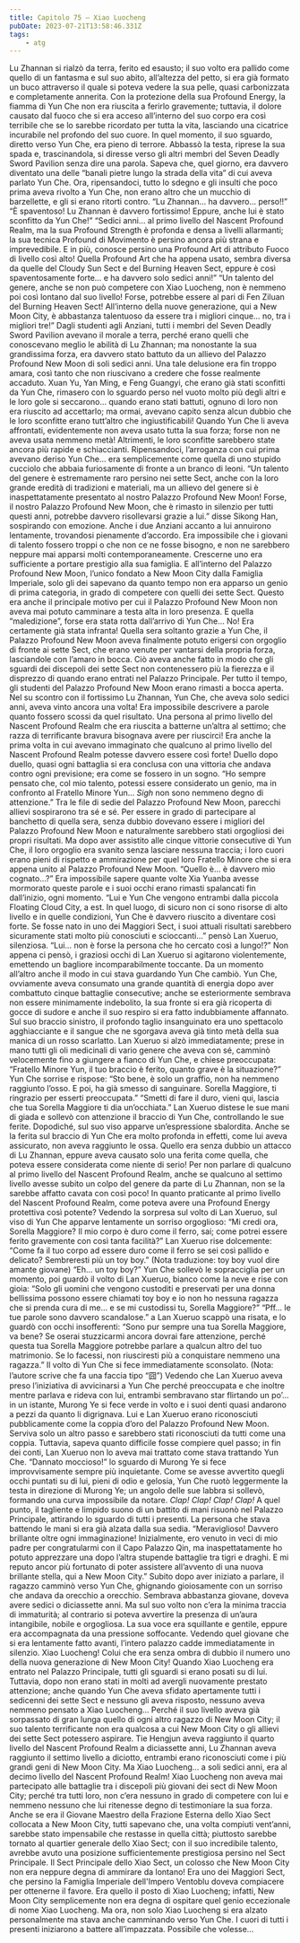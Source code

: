 ```yaml
---
title: Capitolo 75 – Xiao Luocheng
pubDate: 2023-07-21T13:58:46.331Z
tags:
    - atg
---
```


Lu Zhannan si rialzò da terra, ferito ed esausto; il suo volto era pallido come quello di un fantasma e sul suo abito, all’altezza del petto, si era già formato un buco attraverso il quale si poteva vedere la sua pelle, quasi carbonizzata e completamente annerita. Con la protezione della sua Profound Energy, la fiamma di Yun Che non era riuscita a ferirlo gravemente; tuttavia, il dolore causato dal fuoco che si era acceso all’interno del suo corpo era così terribile che se lo sarebbe ricordato per tutta la vita, lasciando una cicatrice incurabile nel profondo del suo cuore. In quel momento, il suo sguardo, diretto verso Yun Che, era pieno di terrore. Abbassò la testa, riprese la sua spada e, trascinandola, si diresse verso gli altri membri del Seven Deadly Sword Pavilion senza dire una parola.
Sapeva che, quel giorno, era davvero diventato una delle “banali pietre lungo la strada della vita” di cui aveva parlato Yun Che. Ora, ripensandoci, tutto lo sdegno e gli insulti che poco prima aveva rivolto a Yun Che, non erano altro che un mucchio di barzellette, e gli si erano ritorti contro.
“Lu Zhannan… ha davvero… perso!!”
“È spaventoso! Lu Zhannan è davvero fortissimo! Eppure, anche lui è stato sconfitto da Yun Che!”
“Sedici anni… al primo livello del Nascent Profound Realm, ma la sua Profound Strength è profonda e densa a livelli allarmanti; la sua tecnica Profound di Movimento è persino ancora più strana e imprevedibile. E in più, conosce persino una Profound Art di attributo Fuoco di livello così alto! Quella Profound Art che ha appena usato, sembra diversa da quelle del Cloudy Sun Sect e del Burning Heaven Sect, eppure è così spaventosamente forte… e ha davvero solo sedici anni!”
“Un talento del genere, anche se non può competere con Xiao Luocheng, non è nemmeno poi così lontano dal suo livello! Forse, potrebbe essere al pari di Fen Ziluan del Burning Heaven Sect! All’interno della nuove generazione, qui a New Moon City, è abbastanza talentuoso da essere tra i migliori cinque… no, tra i migliori tre!”
Dagli studenti agli Anziani, tutti i membri del Seven Deadly Sword Pavilion avevano il morale a terra, perché erano quelli che conoscevano meglio le abilità di Lu Zhannan; ma nonostante la sua grandissima forza, era davvero stato battuto da un allievo del Palazzo Profound New Moon di soli sedici anni. Una tale delusione era fin troppo amara, così tanto che non riuscivano a credere che fosse realmente accaduto.
Xuan Yu, Yan Ming, e Feng Guangyi, che erano già stati sconfitti da Yun Che, rimasero con lo sguardo perso nel vuoto molto più degli altri e le loro gole si seccarono… quando erano stati battuti, ognuno di loro non era riuscito ad accettarlo; ma ormai, avevano capito senza alcun dubbio che le loro sconfitte erano tutt’altro che ingiustificabili! Quando Yun Che li aveva affrontati, evidentemente non aveva usato tutta la sua forza; forse non ne aveva usata nemmeno metà! Altrimenti, le loro sconfitte sarebbero state ancora più rapide e schiaccianti. Ripensandoci, l’arroganza con cui prima avevano deriso Yun Che… era semplicemente come quella di uno stupido cucciolo che abbaia furiosamente di fronte a un branco di leoni.
“Un talento del genere è estremamente raro persino nei sette Sect, anche con la loro grande eredità di tradizioni e materiali, ma un allievo del genere si è inaspettatamente presentato al nostro Palazzo Profound New Moon! Forse, il nostro Palazzo Profound New Moon, che è rimasto in silenzio per tutti questi anni, potrebbe davvero risollevarsi grazie a lui.” disse Sikong Han, sospirando con emozione.
Anche i due Anziani accanto a lui annuirono lentamente, trovandosi pienamente d’accordo.
Era impossibile che i giovani di talento fossero troppi o che non ce ne fosse bisogno, e non ne sarebbero neppure mai apparsi molti contemporaneamente. Crescerne uno era sufficiente a portare prestigio alla sua famiglia. E all’interno del Palazzo Profound New Moon, l’unico fondato a New Moon City dalla Famiglia Imperiale, solo gli dei sapevano da quanto tempo non era apparso un genio di prima categoria, in grado di competere con quelli dei sette Sect. Questo era anche il principale motivo per cui il Palazzo Profound New Moon non aveva mai potuto camminare a testa alta in loro presenza. E quella “maledizione”, forse era stata rotta dall’arrivo di Yun Che… No! Era certamente già stata infranta! Quella sera soltanto grazie a Yun Che, il Palazzo Profound New Moon aveva finalmente potuto erigersi con orgoglio di fronte ai sette Sect, che erano venute per vantarsi della propria forza, lasciandole con l’amaro in bocca. Ciò aveva anche fatto in modo che gli sguardi dei discepoli dei sette Sect non contenessero più la fierezza e il disprezzo di quando erano entrati nel Palazzo Principale.
Per tutto il tempo, gli studenti del Palazzo Profound New Moon erano rimasti a bocca aperta. Nel su scontro con il fortissimo Lu Zhannan, Yun Che, che aveva solo sedici anni, aveva vinto ancora una volta! Era impossibile descrivere a parole quanto fossero scossi da quel risultato. Una persona al primo livello del Nascent Profound Realm che era riuscita a batterne un’altra al settimo; che razza di terrificante bravura bisognava avere per riuscirci! Era anche la prima volta in cui avevano immaginato che qualcuno al primo livello del Nascent Profound Realm potesse davvero essere così forte! Duello dopo duello, quasi ogni battaglia si era conclusa con una vittoria che andava contro ogni previsione; era come se fossero in un sogno.
“Ho sempre pensato che, col mio talento, potessi essere considerato un genio, ma in confronto al Fratello Minore Yun… *Sigh* non sono nemmeno degno di attenzione.” Tra le file di sedie del Palazzo Profound New Moon, parecchi allievi sospirarono tra sé e sé. Per essere in grado di partecipare al banchetto di quella sera, senza dubbio dovevano essere i migliori del Palazzo Profound New Moon e naturalmente sarebbero stati orgogliosi dei propri risultati. Ma dopo aver assistito alle cinque vittorie consecutive di Yun Che, il loro orgoglio era svanito senza lasciare nessuna traccia; i loro cuori erano pieni di rispetto e ammirazione per quel loro Fratello Minore che si era appena unito al Palazzo Profound New Moon.
“Quello è… è davvero mio cognato…?” Era impossibile sapere quante volte Xia Yuanba avesse mormorato queste parole e i suoi occhi erano rimasti spalancati fin dall’inizio, ogni momento.
“Lui e Yun Che vengono entrambi dalla piccola Floating Cloud City, a est. In quel luogo, di sicuro non ci sono risorse di alto livello e in quelle condizioni, Yun Che è davvero riuscito a diventare così forte. Se fosse nato in uno dei Maggiori Sect, i suoi attuali risultati sarebbero sicuramente stati molto più conosciuti e scioccanti…” pensò Lan Xueruo, silenziosa.
“Lui… non è forse la persona che ho cercato così a lungo!?”
Non appena ci pensò, i graziosi occhi di Lan Xueruo si agitarono violentemente, emettendo un bagliore incomparabilmente toccante. Da un momento all’altro anche il modo in cui stava guardando Yun Che cambiò. Yun Che, ovviamente aveva consumato una grande quantità di energia dopo aver combattuto cinque battaglie consecutive; anche se esteriormente sembrava non essere minimamente indebolito, la sua fronte si era già ricoperta di gocce di sudore e anche il suo respiro si era fatto indubbiamente affannato. Sul suo braccio sinistro, il profondo taglio insanguinato era uno spettacolo agghiacciante e il sangue che ne sgorgava aveva già tinto metà della sua manica di un rosso scarlatto.
Lan Xueruo si alzò immediatamente; prese in mano tutti gli oli medicinali di vario genere che aveva con sé, camminò velocemente fino a giungere a fianco di Yun Che, e chiese preoccupata: “Fratello Minore Yun, il tuo braccio è ferito, quanto grave è la situazione?”
Yun Che sorrise e rispose: “Sto bene, è solo un graffio, non ha nemmeno raggiunto l’osso. E poi, ha già smesso di sanguinare. Sorella Maggiore, ti ringrazio per esserti preoccupata.”
“Smetti di fare il duro, vieni qui, lascia che tua Sorella Maggiore ti dia un’occhiata.” Lan Xueruo distese le sue mani di giada e sollevò con attenzione il braccio di Yun Che, controllando le sue ferite. Dopodiché, sul suo viso apparve un’espressione sbalordita. Anche se la ferita sul braccio di Yun Che era molto profonda in effetti, come lui aveva assicurato, non aveva raggiunto le ossa. Quello era senza dubbio un attacco di Lu Zhannan, eppure aveva causato solo una ferita come quella, che poteva essere considerata come niente di serio!
Per non parlare di qualcuno al primo livello del Nascent Profound Realm, anche se qualcuno al settimo livello avesse subito un colpo del genere da parte di Lu Zhannan, non se la sarebbe affatto cavata con così poco! In quanto praticante al primo livello del Nascent Profound Realm, come poteva avere una Profound Energy protettiva così potente?
Vedendo la sorpresa sul volto di Lan Xueruo, sul viso di Yun Che apparve lentamente un sorriso orgoglioso: “Mi credi ora, Sorella Maggiore? Il mio corpo è duro come il ferro, sai; come potrei essere ferito gravemente con così tanta facilità?”
Lan Xueruo rise dolcemente: “Come fa il tuo corpo ad essere duro come il ferro se sei così pallido e delicato? Sembreresti più un toy boy.”
(Nota traduzione: toy boy vuol dire amante giovane)
“Eh… un toy boy?” Yun Che sollevò le sopracciglia per un momento, poi guardò il volto di Lan Xueruo, bianco come la neve e rise con gioia: “Solo gli uomini che vengono custoditi e preservati per una donna bellissima possono essere chiamati toy boy e io non ho nessuna ragazza che si prenda cura di me… e se mi custodissi tu, Sorella Maggiore?”
“Pff… le tue parole sono davvero scandalose.” a Lan Xueruo scappò una risata, e lo guardò con occhi insofferenti: “Sono pur sempre una tua Sorella Maggiore, va bene? Se oserai stuzzicarmi ancora dovrai fare attenzione, perché questa tua Sorella Maggiore potrebbe parlare a qualcun altro del tuo matrimonio. Se lo facessi, non riusciresti più a conquistare nemmeno una ragazza.”
Il volto di Yun Che si fece immediatamente sconsolato.
(Nota: l’autore scrive che fa una faccia tipo “囧”)
Vedendo che Lan Xueruo aveva preso l’iniziativa di avvicinarsi a Yun Che perché preoccupata e che inoltre mentre parlava e rideva con lui, entrambi sembravano star flirtando un po’… in un istante, Murong Ye si fece verde in volto e i suoi denti quasi andarono a pezzi da quanto li digrignava. Lui e Lan Xueruo erano riconosciuti pubblicamente come la coppia d’oro del Palazzo Profound New Moon. Serviva solo un altro passo e sarebbero stati riconosciuti da tutti come una coppia. Tuttavia, sapeva quanto difficile fosse compiere quel passo; in fin dei conti, Lan Xueruo non lo aveva mai trattato come stava trattando Yun Che.
“Dannato moccioso!” lo sguardo di Murong Ye si fece improvvisamente sempre più inquietante.
Come se avesse avvertito quegli occhi puntati su di lui, pieni di odio e gelosia, Yun Che ruotò leggermente la testa in direzione di Murong Ye; un angolo delle sue labbra si sollevò, formando una curva impossibile da notare.
*Clap! Clap! Clap! Clap!*
A quel punto, il tagliente e limpido suono di un battito di mani risuonò nel Palazzo Principale, attirando lo sguardo di tutti i presenti. La persona che stava battendo le mani si era già alzata dalla sua sedia.
“Meraviglioso! Davvero brillante oltre ogni immaginazione! Inizialmente, ero venuto in veci di mio padre per congratularmi con il Capo Palazzo Qin, ma inaspettatamente ho potuto apprezzare una dopo l’altra stupende battaglie tra tigri e draghi. E mi reputo ancor più fortunato di poter assistere all’avvento di una nuova brillante stella, qui a New Moon City.”
Subito dopo aver iniziato a parlare, il ragazzo camminò verso Yun Che, ghignando gioiosamente con un sorriso che andava da orecchio a orecchio. Sembrava abbastanza giovane, doveva avere sedici o diciassette anni. Ma sul suo volto non c’era la minima traccia di immaturità; al contrario si poteva avvertire la presenza di un’aura intangibile, nobile e orgogliosa. La sua voce era squillante e gentile, eppure era accompagnata da una pressione soffocante.
Vedendo quel giovane che si era lentamente fatto avanti, l’intero palazzo cadde immediatamente in silenzio.
Xiao Luocheng!
Colui che era senza ombra di dubbio il numero uno della nuova generazione di New Moon City!
Quando Xiao Luocheng era entrato nel Palazzo Principale, tutti gli sguardi si erano posati su di lui. Tuttavia, dopo non erano stati in molti ad avergli nuovamente prestato attenzione; anche quando Yun Che aveva sfidato apertamente tutti i sedicenni dei sette Sect e nessuno gli aveva risposto, nessuno aveva nemmeno pensato a Xiao Luocheng… Perché il suo livello aveva già sorpassato di gran lunga quello di ogni altro ragazzo di New Moon City; il suo talento terrificante non era qualcosa a cui New Moon City o gli allievi dei sette Sect potessero aspirare. Tie Hengjun aveva raggiunto il quarto livello del Nascent Profound Realm a diciassette anni, Lu Zhannan aveva raggiunto il settimo livello a diciotto, entrambi erano riconosciuti come i più grandi geni di New Moon City.
Ma Xiao Luocheng… a soli sedici anni, era al decimo livello del Nascent Profound Realm!
Xiao Luocheng non aveva mai partecipato alle battaglie tra i discepoli più giovani dei sect di New Moon City; perché tra tutti loro, non c’era nessuno in grado di competere con lui e nemmeno nessuno che lui ritenesse degno di testimoniare la sua forza.
Anche se era il Giovane Maestro della Frazione Esterna dello Xiao Sect collocata a New Moon City, tutti sapevano che, una volta compiuti vent’anni, sarebbe stato impensabile che restasse in quella città; piuttosto sarebbe tornato al quartier generale dello Xiao Sect; con il suo incredibile talento, avrebbe avuto una posizione sufficientemente prestigiosa persino nel Sect Principale. Il Sect Principale dello Xiao Sect, un colosso che New Moon City non era neppure degna di ammirare da lontano! Era uno dei Maggiori Sect, che persino la Famiglia Imperiale dell'Impero Ventoblu doveva compiacere per ottenerne il favore. Era quello il posto di Xiao Luocheng; infatti, New Moon City semplicemente non era degna di ospitare quel genio eccezionale di nome Xiao Luocheng.
Ma ora, non solo Xiao Luocheng si era alzato personalmente ma stava anche camminando verso Yun Che.
I cuori di tutti i presenti iniziarono a battere all’impazzata. Possibile che volesse…


